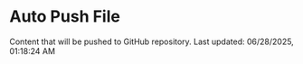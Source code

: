 # Auto Push File

Content that will be pushed to GitHub repository.
Last updated: 06/28/2025, 01:18:24 AM
